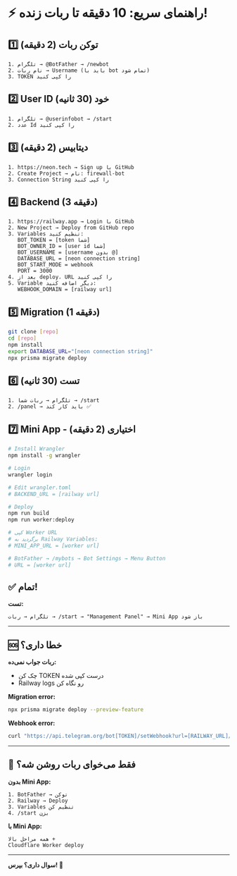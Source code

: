 # ⚡ راهنمای سریع: 10 دقیقه تا ربات زنده!

## 1️⃣ توکن ربات (2 دقیقه)
```
1. تلگرام → @BotFather → /newbot
2. نام ربات → Username (باید با bot تمام شود)
3. TOKEN را کپی کنید
```

## 2️⃣ User ID خود (30 ثانیه)
```
1. تلگرام → @userinfobot → /start
2. عدد Id را کپی کنید
```

## 3️⃣ دیتابیس (2 دقیقه)
```
1. https://neon.tech → Sign up با GitHub
2. Create Project → نام: firewall-bot
3. Connection String را کپی کنید
```

## 4️⃣ Backend (3 دقیقه)
```
1. https://railway.app → Login با GitHub
2. New Project → Deploy from GitHub repo
3. Variables تنظیم کنید:
   BOT_TOKEN = [token شما]
   BOT_OWNER_ID = [user id شما]
   BOT_USERNAME = [username بدون @]
   DATABASE_URL = [neon connection string]
   BOT_START_MODE = webhook
   PORT = 3000
4. بعد از deploy، URL را کپی کنید
5. Variable دیگر اضافه کنید:
   WEBHOOK_DOMAIN = [railway url]
```

## 5️⃣ Migration (1 دقیقه)
```bash
git clone [repo]
cd [repo]
npm install
export DATABASE_URL="[neon connection string]"
npx prisma migrate deploy
```

## 6️⃣ تست (30 ثانیه)
```
1. تلگرام → ربات شما → /start
2. /panel → باید کار کند ✅
```

## 7️⃣ Mini App - اختیاری (2 دقیقه)
```bash
# Install Wrangler
npm install -g wrangler

# Login
wrangler login

# Edit wrangler.toml
# BACKEND_URL = [railway url]

# Deploy
npm run build
npm run worker:deploy

# کپی Worker URL
# برگردید به Railway Variables:
# MINI_APP_URL = [worker url]

# BotFather → /mybots → Bot Settings → Menu Button
# URL = [worker url]
```

## ✅ تمام!

**تست:**
```
تلگرام → ربات → /start → "Management Panel" → Mini App باز شود
```

---

## 🆘 خطا داری؟

**ربات جواب نمی‌ده:**
- چک کن TOKEN درست کپی شده
- Railway logs رو نگاه کن

**Migration error:**
```bash
npx prisma migrate deploy --preview-feature
```

**Webhook error:**
```bash
curl "https://api.telegram.org/bot[TOKEN]/setWebhook?url=[RAILWAY_URL]/telegram/webhook"
```

---

## 🎯 فقط می‌خوای ربات روشن شه؟

**بدون Mini App:**
```
1. BotFather → توکن
2. Railway → Deploy
3. Variables تنظیم کن
4. /start بزن
```

**با Mini App:**
```
همه مراحل بالا + 
Cloudflare Worker deploy
```

---

**سوال داری؟ بپرس! 💬**
